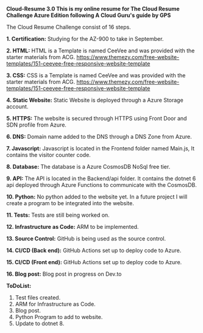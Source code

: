 **Cloud-Resume 3.0
This is my online resume for The Cloud Resume Challenge Azure Edition following A Cloud Guru's guide by GPS**

The Cloud Resume Challenge consist of 16 steps.

**1. Certification:** 
Studying for the AZ-900 to take in September.

**2. HTML:** 
HTML is a Template is named CeeVee and was provided with the starter materials from ACG.
https://www.themezy.com/free-website-templates/151-ceevee-free-responsive-website-template

**3. CSS:** 
CSS is a Template is named CeeVee and was provided with the starter materials from ACG.
https://www.themezy.com/free-website-templates/151-ceevee-free-responsive-website-template

**4. Static Website:** 
Static Website is deployed through a Azure Storage account.

**5. HTTPS:**
The website is secured through HTTPS using Front Door and SDN profile from Azure.

**6. DNS:**
Domain name added to the DNS through a DNS Zone from Azure.

**7. Javascript:**
Javascript is located in the Frontend folder named Main.js, It contains the visitor counter code.

**8. Database:**
The database is a Azure CosmosDB NoSql free tier.

**9. API:**
The API is located in the Backend/api folder. It contains the dotnet 6 api deployed through Azure Functions to communicate with the CosmosDB.

**10. Python:**
No python added to the website yet. In a future project I will create a program to be integrated into the website. 

**11. Tests:**
Tests are still being worked on.

**12. Infrastructure as Code:**
ARM to be implemented. 

**13. Source Control:**
GitHub is being used as the source control.

**14. CI/CD (Back end):**
GitHub Actions set up to deploy code to Azure.

**15. CI/CD (Front end):**
GitHub Actions set up to deploy code to Azure.

**16. Blog post:**
Blog post in progress on Dev.to

**ToDoList:**
1. Test files created.
2. ARM for Infrastructure as Code.
3. Blog post.
4. Python Program to add to website.
5. Update to dotnet 8.
